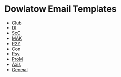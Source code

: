 # Dowlatow Email Templates

- [Club](/Сlub.html)
- [DI]()
- [ScC]()
- [MAK]()
- [P2Y]()
- [Con]()
- [Psy]()
- [ProM]()
- [Axis]()
- [General]()
